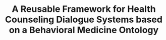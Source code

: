 ---
name: "A Reusable Framework For Health Counseling"
title: "A Reusable Framework for Health Counseling Dialogue Systems based on a Behavioral Medicine Ontology"
project: null
event: "Journal of Biomedical Informatics, 44, 183-197"
authors:
- name: "Bickmore, T."
- name: "Schulman, D."
- name: "Sidner, C."
year: 2011
resources:
- name: "JBI2011-ontology"
  src: "JBI2011-ontology.pdf"
external_url: null
draft: false
---